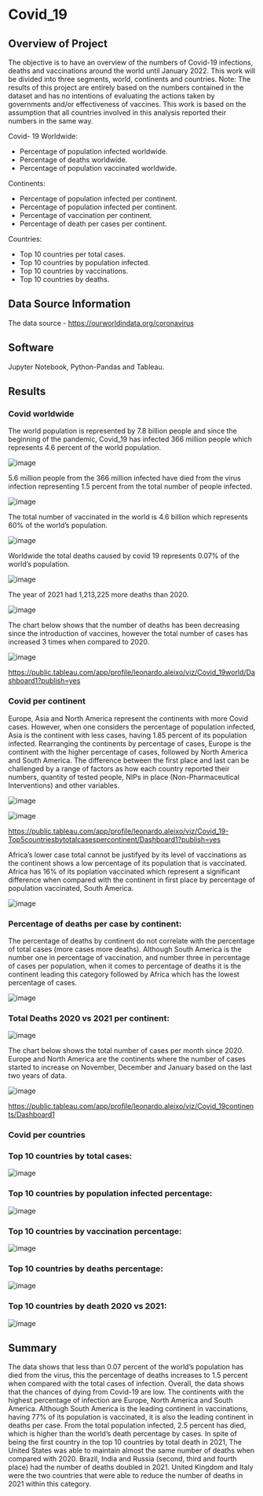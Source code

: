 # Covid_19

## Overview of Project

The objective is to have an overview of the numbers of Covid-19 infections, deaths and vaccinations around the world until January 2022. This work will be divided into three segments, world, continents and countries. 
Note: The results of this project are entirely based on the numbers contained in the dataset and has no intentions of evaluating the actions taken by governments and/or effectiveness of vaccines. This work is based on the assumption that all countries involved in this analysis reported their numbers in the same way.

Covid- 19 Worldwide:
*	Percentage of population infected worldwide.
*	Percentage of deaths worldwide.
*	Percentage of population vaccinated worldwide.

Continents:
*	Percentage of population infected per continent.
*	Percentage of population infected per continent.
*	Percentage of vaccination per continent.
*	Percentage of death per cases per continent.

Countries:
*	Top 10 countries per total cases.
*	Top 10 countries by population infected.
*	Top 10 countries by vaccinations.
*	Top 10 countries by deaths.

## Data Source Information
The data source - https://ourworldindata.org/coronavirus 

## Software
Jupyter Notebook, Python-Pandas and Tableau. 

## Results 

### Covid worldwide
The world population is represented by 7.8 billion people and since the beginning of the pandemic, Covid_19 has infected 366 million people which represents 4.6 percent of the world population. 

![image](https://user-images.githubusercontent.com/86136535/152705038-e78059f9-fefa-48c9-ac74-ce4570f7897c.png)

5.6 million people from the 366 million infected have died from the virus infection representing 1.5 percent from the total number of people infected. 

![image](https://user-images.githubusercontent.com/86136535/152705054-3e876c3a-d25f-4945-856d-1eb1bbde6029.png)

The total number of vaccinated in the world is 4.6 billion which represents 60% of the world’s population. 

![image](https://user-images.githubusercontent.com/86136535/152705063-6fcd58aa-7083-4e0f-b1f1-ce66096499c8.png)

Worldwide the total deaths caused by covid 19 represents 0.07% of the world’s population.

![image](https://user-images.githubusercontent.com/86136535/152705076-1f079d01-fb00-4f28-97fe-07996e4b397e.png)

The year of 2021 had 1,213,225 more deaths than 2020.

![image](https://user-images.githubusercontent.com/86136535/152705087-d228b73c-8302-4df7-af4e-4434237224fe.png)

The chart below shows that the number of deaths has been decreasing since the introduction of vaccines, however the total number of cases has increased 3 times when compared to 2020. 

![image](https://user-images.githubusercontent.com/86136535/152705096-611ca72f-3102-4242-897b-ca2d7cb5df8b.png)

https://public.tableau.com/app/profile/leonardo.aleixo/viz/Covid_19world/Dashboard1?publish=yes

### Covid per continent
Europe, Asia and North America represent the continents with more Covid cases. However, when one considers the percentage of population infected, Asia is the continent with less cases, having 1.85 percent of its population infected. Rearranging the continents by percentage of cases, Europe is the continent with the higher percentage of cases, followed by North America and South America. The difference between the first place and last can be challenged by a range of factors as how each country reported their numbers, quantity of tested people, NIPs in place (Non-Pharmaceutical Interventions) and other variables.

![image](https://user-images.githubusercontent.com/86136535/152705190-1b937fc9-0d4f-4e16-a02c-3e35b87be41f.png)

![image](https://user-images.githubusercontent.com/86136535/152705203-d5a416cf-8eca-4364-aba4-d6a9b9d5aa70.png)

https://public.tableau.com/app/profile/leonardo.aleixo/viz/Covid_19-Top5countriesbytotalcasespercontinent/Dashboard1?publish=yes

Africa’s lower case total cannot be justifyed by its level of vaccinations as the continent shows a low percentage of its population that is vaccinated. Africa has 16% of its poplation vaccinated which represent a significant difference when compared with the continent in first place by percentage of population vaccinated, South America.

![image](https://user-images.githubusercontent.com/86136535/152705229-5538e2d7-f064-444c-b955-cb375a143e2f.png)


### Percentage of deaths per case by continent:

The percentage of deaths by continent do not correlate with the percentage of total cases (more cases more deaths). Although South America is the number one in percentage of vaccination, and number three in percentage of cases per population, when it comes to percentage of deaths it is the continent leading this category followed by Africa which has the lowest percentage of cases. 

![image](https://user-images.githubusercontent.com/86136535/152705258-a725bdf9-24aa-4609-a96d-8c602cb23e3e.png)

### Total Deaths 2020 vs 2021 per continent:

![image](https://user-images.githubusercontent.com/86136535/152705290-e9b6687b-4561-4d6f-a810-e6b5bd8f68d4.png)

The chart below shows the total number of cases per month since 2020. Europe and North America are the continents where the number of cases started to increase on November, December and January based on the last two years of data. 

![image](https://user-images.githubusercontent.com/86136535/152705302-95178208-9bd7-42e9-ba13-16c844670656.png)

https://public.tableau.com/app/profile/leonardo.aleixo/viz/Covid_19continents/Dashboard1

### Covid per countries

### Top 10 countries by total cases:

![image](https://user-images.githubusercontent.com/86136535/152705328-a22394b1-4114-4b18-94a1-62c43e14faed.png)

### Top 10 countries by population infected percentage:

![image](https://user-images.githubusercontent.com/86136535/152705335-0a1b93ee-781d-46f4-8784-17d9ee5165b1.png)

### Top 10 countries by vaccination percentage:

![image](https://user-images.githubusercontent.com/86136535/152705350-b661aaba-d381-4728-8525-d82bfa9c73c0.png)

### Top 10 countries by deaths percentage:

![image](https://user-images.githubusercontent.com/86136535/152705372-0ca29ddf-5c10-46d9-b730-624bd563fa2a.png)

### Top 10 countries by death 2020 vs 2021:

![image](https://user-images.githubusercontent.com/86136535/152705387-e67c3a27-f463-4d73-9376-e7e5b44ffe50.png)

## Summary

The data shows that less than 0.07 percent of the world’s population has died from the virus, this the percentage of deaths increases to 1.5 percent when compared with the total cases of infection. Overall, the data shows that the chances of dying from Covid-19 are low.
The continents with the highest percentage of infection are Europe, North America and South America. Although South America is the leading continent in vaccinations, having 77% of its population is vaccinated, it is also the leading continent in deaths per case. From the total population infected, 2.5 percent has died, which is higher than the world’s death percentage by cases. 
In spite of being the first country in the top 10 countries by total death in 2021, The United States was able to maintain almost the same number of deaths when compared with 2020. Brazil, India and Russia (second, third and fourth place) had the number of deaths doubled in 2021. United Kingdom and Italy were the two countries that were able to reduce the number of deaths in 2021 within this category. 

































































